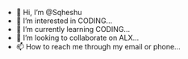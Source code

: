 - 👋 Hi, I’m @Sqheshu
- 👀 I’m interested in CODING...
- 🌱 I’m currently learning CODING...
- 💞️ I’m looking to collaborate on ALX...
- 📫 How to reach me through my email or phone...

<!---
Sqeshu/Sqeshu is a ✨ special ✨ repository because its `README.md` (this file) appears on your GitHub profile.
You can click the Preview link to take a look at your changes.
--->
